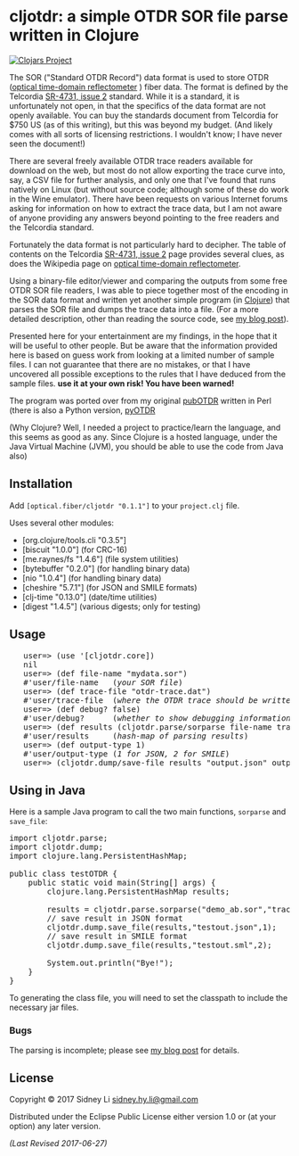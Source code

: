 
# cljotdr: a simple OTDR SOR file parse written in Clojure

[![Clojars Project](https://img.shields.io/clojars/v/optical.fiber/cljotdr.svg)](https://clojars.org/optical.fiber/cljotdr)

The SOR ("Standard OTDR Record") data format is used to store OTDR
([optical time-domain
reflectometer](http://https://en.wikipedia.org/wiki/Optical_time-domain_reflectometer)
) fiber data.  The format is defined by the Telcordia [SR-4731, issue
2](http://telecom-info.telcordia.com/site-cgi/ido/docs.cgi?ID=SEARCH&DOCUMENT=SR-4731&)
standard.  While it is a standard, it is unfortunately not open, in
that the specifics of the data format are not openly available.  You
can buy the standards document from Telcordia for $750 US (as of this
writing), but this was beyond my budget. (And likely comes with
all sorts of licensing restrictions. I wouldn't know; I have never
seen the document!)


There are several freely available OTDR trace readers available for
download on the web, but most do not allow exporting the trace curve
into, say, a CSV file for further analysis, and only one that I've
found that runs natively on Linux (but without source code; although
some of these do work in the Wine emulator).  There have been requests
on various Internet forums asking for information on how to extract
the trace data, but I am not aware of anyone providing any answers
beyond pointing to the free readers and the Telcordia standard.


Fortunately the data format is not particularly hard to decipher.  The
table of contents on the Telcordia [SR-4731, issue
2](http://telecom-info.telcordia.com/site-cgi/ido/docs.cgi?ID=SEARCH&DOCUMENT=SR-4731&)
page provides several clues, as does the Wikipedia page on [optical
time-domain
reflectometer](http://https://en.wikipedia.org/wiki/Optical_time-domain_reflectometer).


Using a binary-file editor/viewer and comparing the outputs from some
free OTDR SOR file readers, I was able to piece together most of the
encoding in the SOR data format and written yet another simple program
(in [Clojure](https://clojure.org)) that parses the SOR file and dumps the trace data into a
file.  (For a more detailed description, other than reading the source
code, see [my blog
post](http://morethanfootnotes.blogspot.com/2015/07/the-otdr-optical-time-domain.html?view=sidebar)).

Presented here for your entertainment are my findings, in the hope
that it will be useful to other people.  But be aware that the
information provided here is based on guess work from looking at a
limited number of sample files.  I can not guarantee that there are no
mistakes, or that I have uncovered all possible exceptions to the
rules that I have deduced from the sample files.  **use it at your own
risk! You have been warned!**

The program was ported over from my original [pubOTDR](https://github.com/sid5432/pubOTDR)
written in Perl (there is also a Python version, [pyOTDR](https://github.com/sid5432/pyOTDR)

(Why Clojure?  Well, I needed a project to practice/learn the language, and
this seems as good as any.  Since Clojure is a hosted language, under the Java Virtual Machine (JVM),
you should be able to use the code from Java also)


## Installation

Add <code>[optical.fiber/cljotdr "0.1.1"]</code> to your <code>project.clj</code> file.

Uses several other modules:

* [org.clojure/tools.cli "0.3.5"]
* [biscuit "1.0.0"] (for CRC-16)
* [me.raynes/fs "1.4.6"] (file system utilities)
* [bytebuffer "0.2.0"] (for handling binary data)
* [nio "1.0.4"] (for handling binary data)
* [cheshire "5.7.1"] (for JSON and SMILE formats)
* [clj-time "0.13.0"] (date/time utilities)
* [digest "1.4.5"] (various digests; only for testing)

## Usage
<pre>
   user=> (use '[cljotdr.core])
   nil
   user=> (def file-name "mydata.sor")
   #'user/file-name   (<i>your SOR file</i>)
   user=> (def trace-file "otdr-trace.dat")
   #'user/trace-file  (<i>where the OTDR trace should be written to; use nil to avoid writing to file</i>)
   user=> (def debug? false)
   #'user/debug?      (<i>whether to show debugging information on screen</i>)
   user=> (def results (cljotdr.parse/sorparse file-name trace-file debug?))
   #'user/results     (<i>hash-map of parsing results</i>)
   user=> (def output-type 1)
   #'user/output-type (<i>1 for JSON, 2 for SMILE</i>)
   user=> (cljotdr.dump/save-file results "output.json" output-type) 
</pre>

## Using in Java

Here is a sample Java program to call the two main functions, <code>sorparse</code> and
<code>save_file</code>:

<pre>
import cljotdr.parse;
import cljotdr.dump;
import clojure.lang.PersistentHashMap;

public class testOTDR {
	public static void main(String[] args) {
		clojure.lang.PersistentHashMap results;
		
		results = cljotdr.parse.sorparse("demo_ab.sor","trace.dat",true);
		// save result in JSON format
		cljotdr.dump.save_file(results,"testout.json",1);
		// save result in SMILE format
		cljotdr.dump.save_file(results,"testout.sml",2);
				       
		System.out.println("Bye!");
	}
}
</pre>

To generating the class file, you will need to set the classpath to include the necessary jar files.

### Bugs
    
The parsing is incomplete; please see <A HREF="https://morethanfootnotes.blogspot.com/2015/07/the-otdr-optical-time-domain.html">my blog post</A> for details.

## License

Copyright © 2017 Sidney Li <sidney.hy.li@gmail.com>

Distributed under the Eclipse Public License either version 1.0 or (at
your option) any later version.

<i>(Last Revised 2017-06-27)</i>
